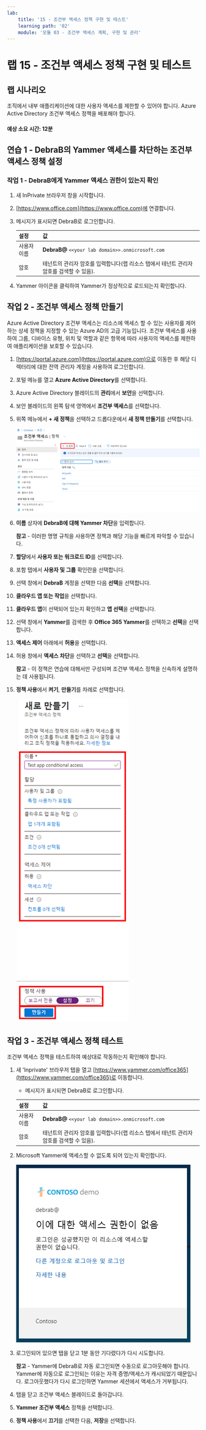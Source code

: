 ```yaml
---
lab:
    title: '15 - 조건부 액세스 정책 구현 및 테스트'
    learning path: '02'
    module: '모듈 03 - 조건부 액세스 계획, 구현 및 관리'
---
```


# 랩 15 - 조건부 액세스 정책 구현 및 테스트

## 랩 시나리오

조직에서 내부 애플리케이션에 대한 사용자 액세스를 제한할 수 있어야 합니다. Azure Active Directory 조건부 액세스 정책을 배포해야 합니다.

#### 예상 소요 시간: 12분

## 연습 1 - DebraB의 Yammer 액세스를 차단하는 조건부 액세스 정책 설정

### 작업 1 - DebraB에게 Yammer 액세스 권한이 있는지 확인

1. 새 InPrivate 브라우저 창을 시작합니다.
2. [https://www.office.com](https://www.office.com)에 연결합니다. 
3. 메시지가 표시되면 DebraB로 로그인합니다.

    | 설정 | 값 |
    | :--- | :--- |
    | 사용자 이름 | **DebraB@** `<<your lab domain>>.onmicrosoft.com` |
    | 암호 | 테넌트의 관리자 암호를 입력합니다(랩 리소스 탭에서 테넌트 관리자 암호를 검색할 수 있음). |
    
4. Yammer 아이콘을 클릭하여 Yammer가 정상적으로 로드되는지 확인합니다.

## 작업 2 - 조건부 액세스 정책 만들기

Azure Active Directory 조건부 액세스는 리소스에 액세스 할 수 있는 사용자를 제어하는 상세 정책을 지정할 수 있는 Azure AD의 고급 기능입니다. 조건부 액세스를 사용하여 그룹, 디바이스 유형, 위치 및 역할과 같은 항목에 따라 사용자의 액세스를 제한하여 애플리케이션을 보호할 수 있습니다.

1. [https://portal.azure.com](https://portal.azure.com)으로 이동한 후 해당 디렉터리에 대한 전역 관리자 계정을 사용하여 로그인합니다.

2. 포털 메뉴를 열고 **Azure Active Directory**를 선택합니다.

3. Azure Active Directory 블레이드의 **관리**에서 **보안**을 선택합니다.

4. 보안 블레이드의 왼쪽 탐색 영역에서 **조건부 액세스**를 선택합니다.

5. 위쪽 메뉴에서 **+ 새 정책**을 선택하고 드롭다운에서 **새 정책 만들기**를 선택합니다.

    ![새 정책이 강조 표시된 조건부 액세스 블레이드를 표시하는 화면 이미지](./media/lp2-mod1-conditional-access-new-policy.png)

6. **이름** 상자에 **DebraB에 대해 Yammer 차단**을 입력합니다.

    **참고** - 이러한 명명 규칙을 사용하면 정책과 해당 기능을 빠르게 파악할 수 있습니다.

7. **할당**에서 **사용자 또는 워크로드 ID**를 선택합니다.

8. 포함 탭에서 **사용자 및 그룹** 확인란을 선택합니다.

9. 선택 창에서 **DebraB** 계정을 선택한 다음 **선택**을 선택합니다.

10. **클라우드 앱 또는 작업**을 선택합니다.

11. **클라우드 앱**이 선택되어 있는지 확인하고 **앱 선택**을 선택합니다.

12. 선택 창에서 **Yammer**를 검색한 후 **Office 365 Yammer**를 선택하고 **선택**을 선택합니다.

13. **액세스 제어** 아래에서 **허용**을 선택합니다.

14. 허용 창에서 **액세스 차단**을 선택하고 **선택**을 선택합니다.

    **참고** - 이 정책은 연습에 대해서만 구성되며 조건부 액세스 정책을 신속하게 설명하는 데 사용됩니다.

15. **정책 사용**에서 **켜기**, **만들기**를 차례로 선택합니다.

    ![정책 설정이 강조 표시된 새 조건부 액세스 정책을 표시하는 화면 이미지](./media/lp2-mod3-create-conditional-access-policy.png)

## 작업 3 - 조건부 액세스 정책 테스트

조건부 액세스 정책을 테스트하여 예상대로 작동하는지 확인해야 합니다.

1. 새 'Inprivate' 브라우저 탭을 열고 [https://www.yammer.com/office365](https://www.yammer.com/office365)로 이동합니다.
     - 메시지가 표시되면 DebraB로 로그인합니다.

    | 설정 | 값 |
    | :--- | :--- |
    | 사용자 이름 | **DebraB@** `<<your lab domain>>.onmicrosoft.com` |
    | 암호 | 테넌트의 관리자 암호를 입력합니다(랩 리소스 탭에서 테넌트 관리자 암호를 검색할 수 있음). |
      
2. Microsoft Yammer에 액세스할 수 없도록 되어 있는지 확인합니다.

    ![활성화된 조건부 액세스 정책으로 인해 차단된 리소스 액세스가 표시된 화면 이미지](./media/lp2-mod3-test-conditional-access-policy.png)

3. 로그인되어 있으면 탭을 닫고 1분 동안 기다렸다가 다시 시도합니다.
    
     **참고** - Yammer에 DebraB로 자동 로그인되면 수동으로 로그아웃해야 합니다.  Yammer에 자동으로 로그인되는 이유는 자격 증명/액세스가 캐시되었기 때문입니다.  로그아웃했다가 다시 로그인하면 Yammer 세션에서 액세스가 거부됩니다.

4. 탭을 닫고 조건부 액세스 블레이드로 돌아갑니다.

5. **Yammer 조건부 액세스** 정책을 선택합니다.

6. **정책 사용**에서 **끄기**를 선택한 다음, **저장**을 선택합니다.
